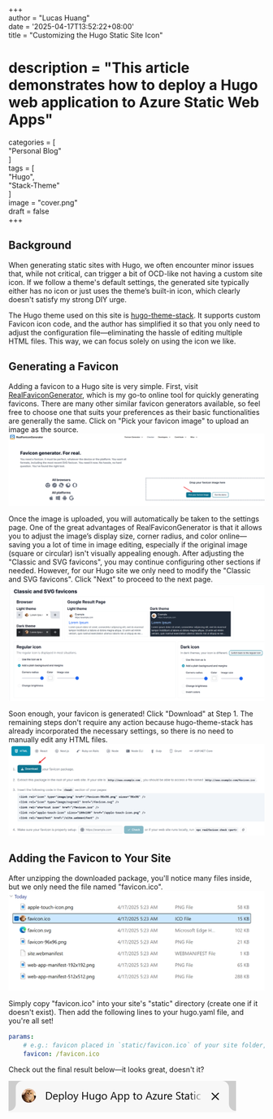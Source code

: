 +++  
author = "Lucas Huang"  
date = '2025-04-17T13:52:22+08:00'  
title = "Customizing the Hugo Static Site Icon"  
# description = "This article demonstrates how to deploy a Hugo web application to Azure Static Web Apps"  
categories = [  
    "Personal Blog"  
]  
tags = [  
    "Hugo",  
    "Stack-Theme"  
]  
image = "cover.png"  
draft = false  
+++  

## Background
When generating static sites with Hugo, we often encounter minor issues that, while not critical, can trigger a bit of OCD-like not having a custom site icon. If we follow a theme's default settings, the generated site typically either has no icon or just uses the theme’s built-in icon, which clearly doesn't satisfy my strong DIY urge.

The Hugo theme used on this site is [hugo-theme-stack](https://github.com/CaiJimmy/hugo-theme-stack). It supports custom Favicon icon code, and the author has simplified it so that you only need to adjust the configuration file—eliminating the hassle of editing multiple HTML files. This way, we can focus solely on using the icon we like.

## Generating a Favicon
Adding a favicon to a Hugo site is very simple. First, visit [RealFaviconGenerator](https://realfavicongenerator.net/), which is my go-to online tool for quickly generating favicons. There are many other similar favicon generators available, so feel free to choose one that suits your preferences as their basic functionalities are generally the same. Click on "Pick your favicon image" to upload an image as the source.  
![Pick your favicon image](Pick-your-favicon-image.png)

Once the image is uploaded, you will automatically be taken to the settings page. One of the great advantages of RealFaviconGenerator is that it allows you to adjust the image’s display size, corner radius, and color online—saving you a lot of time in image editing, especially if the original image (square or circular) isn't visually appealing enough. After adjusting the "Classic and SVG favicons", you may continue configuring other sections if needed. However, for our Hugo site we only need to modify the "Classic and SVG favicons". Click "Next" to proceed to the next page.  
![Classic and SVG favicons](Classic-and-SVG-favicons.png)

Soon enough, your favicon is generated! Click "Download" at Step 1. The remaining steps don't require any action because hugo-theme-stack has already incorporated the necessary settings, so there is no need to manually edit any HTML files.  
![Download your favicon package.](Download-your-favicon-package.png)

## Adding the Favicon to Your Site
After unzipping the downloaded package, you'll notice many files inside, but we only need the file named "favicon.ico".  
![unzip favicon.zip](unzip-favicon.zip.png)

Simply copy "favicon.ico" into your site's "static" directory (create one if it doesn't exist). Then add the following lines to your hugo.yaml file, and you're all set!  

```yml
params:
    # e.g.: favicon placed in `static/favicon.ico` of your site folder, then set this field to `/favicon.ico` (`/` is necessary)
    favicon: /favicon.ico
```

Check out the final result below—it looks great, doesn't it?

![site-favicon.png](site-favicon.png)